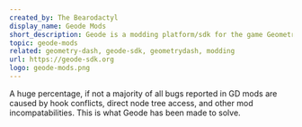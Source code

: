 ```yaml
---
created_by: The Bearodactyl
display_name: Geode Mods
short_description: Geode is a modding platform/sdk for the game Geometry Dash.
topic: geode-mods
related: geometry-dash, geode-sdk, geometrydash, modding
url: https://geode-sdk.org
logo: geode-mods.png
---
```

A huge percentage, if not a majority of all bugs reported in GD mods are caused by hook conflicts, direct node tree access, and other mod incompatabilities. This is what Geode has been made to solve.
